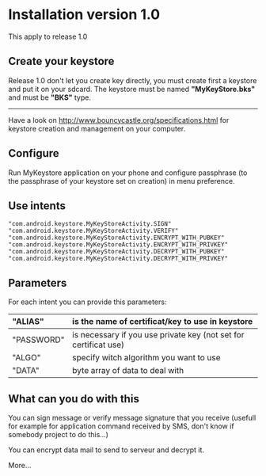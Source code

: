 # Installation version 1.0 #

This apply to release 1.0

## Create your keystore ##

Release 1.0 don't let you create key directly, you must create first a keystore and put it on your sdcard. The keystore must be named **"MyKeyStore.bks"** and must be **"BKS"** type.

---

Have a look on http://www.bouncycastle.org/specifications.html for keystore creation and management on your computer.

## Configure ##

Run MyKeystore application on your phone and configure passphrase (to the passphrase of your keystore set on creation) in menu preference.

## Use intents ##

```
"com.android.keystore.MyKeyStoreActivity.SIGN"
"com.android.keystore.MyKeyStoreActivity.VERIFY"
"com.android.keystore.MyKeyStoreActivity.ENCRYPT_WITH_PUBKEY"
"com.android.keystore.MyKeyStoreActivity.ENCRYPT_WITH_PRIVKEY"
"com.android.keystore.MyKeyStoreActivity.DECRYPT_WITH_PUBKEY"
"com.android.keystore.MyKeyStoreActivity.DECRYPT_WITH_PRIVKEY"
```

## Parameters ##

For each intent you can provide this parameters:

| "ALIAS"    | is the name of certificat/key to use in keystore                 |
|:-----------|:-----------------------------------------------------------------|
| "PASSWORD" | is necessary if you use private key (not set for certificat use) |
| "ALGO"     | specify witch algorithm you want to use                          |
| "DATA"     | byte array of data to deal with                                  |

## What can you do with this ##

You can sign message or verify message signature that you receive (usefull for example for application command received by SMS, don't know if somebody project to do this...)

You can encrypt data mail to send to serveur and decrypt it.

More...